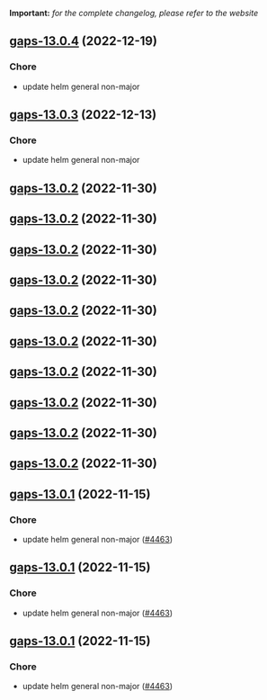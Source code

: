 **Important:**
*for the complete changelog, please refer to the website*




## [gaps-13.0.4](https://github.com/truecharts/charts/compare/gaps-13.0.3...gaps-13.0.4) (2022-12-19)

### Chore

- update helm general non-major
  
  


## [gaps-13.0.3](https://github.com/truecharts/charts/compare/gaps-13.0.2...gaps-13.0.3) (2022-12-13)

### Chore

- update helm general non-major
  
  


## [gaps-13.0.2](https://github.com/truecharts/charts/compare/gaps-13.0.1...gaps-13.0.2) (2022-11-30)




## [gaps-13.0.2](https://github.com/truecharts/charts/compare/gaps-13.0.1...gaps-13.0.2) (2022-11-30)




## [gaps-13.0.2](https://github.com/truecharts/charts/compare/gaps-13.0.1...gaps-13.0.2) (2022-11-30)




## [gaps-13.0.2](https://github.com/truecharts/charts/compare/gaps-13.0.1...gaps-13.0.2) (2022-11-30)




## [gaps-13.0.2](https://github.com/truecharts/charts/compare/gaps-13.0.1...gaps-13.0.2) (2022-11-30)




## [gaps-13.0.2](https://github.com/truecharts/charts/compare/gaps-13.0.1...gaps-13.0.2) (2022-11-30)




## [gaps-13.0.2](https://github.com/truecharts/charts/compare/gaps-13.0.1...gaps-13.0.2) (2022-11-30)




## [gaps-13.0.2](https://github.com/truecharts/charts/compare/gaps-13.0.1...gaps-13.0.2) (2022-11-30)




## [gaps-13.0.2](https://github.com/truecharts/charts/compare/gaps-13.0.1...gaps-13.0.2) (2022-11-30)




## [gaps-13.0.2](https://github.com/truecharts/charts/compare/gaps-13.0.1...gaps-13.0.2) (2022-11-30)




## [gaps-13.0.1](https://github.com/truecharts/charts/compare/gaps-13.0.0...gaps-13.0.1) (2022-11-15)

### Chore

- update helm general non-major ([#4463](https://github.com/truecharts/charts/issues/4463))
  
  


## [gaps-13.0.1](https://github.com/truecharts/charts/compare/gaps-13.0.0...gaps-13.0.1) (2022-11-15)

### Chore

- update helm general non-major ([#4463](https://github.com/truecharts/charts/issues/4463))
  
  


## [gaps-13.0.1](https://github.com/truecharts/charts/compare/gaps-13.0.0...gaps-13.0.1) (2022-11-15)

### Chore

- update helm general non-major ([#4463](https://github.com/truecharts/charts/issues/4463))
  
  
